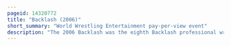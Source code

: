 ```yaml
---
pageid: 14320772
title: "Backlash (2006)"
short_summary: "World Wrestling Entertainment pay-per-view event"
description: "The 2006 Backlash was the eighth Backlash professional wrestling pay-per-view event produced by World Wrestling Entertainment . It was held exclusively for Wrestlers of the raw Brand Division of the Promotion. The Event took Place on 30 april 2006 at rupp Arena in Lexington Kentucky. It was the last Backlash event to be Raw-exclusive as following WrestleMania 23 the following year, brand-exclusive PPVs were discontinued. The Pay-Per-View Concept was based on the Backlash from Wrestlemania 22."
---
```

